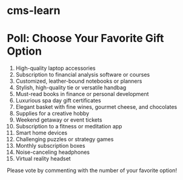 # cms-learn
# Poll: Choose Your Favorite Gift Option

1. High-quality laptop accessories
2. Subscription to financial analysis software or courses
3. Customized, leather-bound notebooks or planners
4. Stylish, high-quality tie or versatile handbag
5. Must-read books in finance or personal development
6. Luxurious spa day gift certificates
7. Elegant basket with fine wines, gourmet cheese, and chocolates
8. Supplies for a creative hobby
9. Weekend getaway or event tickets
10. Subscription to a fitness or meditation app
11. Smart home devices
12. Challenging puzzles or strategy games
13. Monthly subscription boxes
14. Noise-canceling headphones
15. Virtual reality headset

Please vote by commenting with the number of your favorite option!
